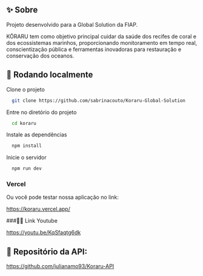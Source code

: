 ## ✨ Sobre

Projeto desenvolvido para a Global Solution da FIAP.

KŌRARU tem como objetivo principal cuidar da saúde dos recifes de coral e dos ecossistemas marinhos, proporcionando monitoramento em tempo real, conscientização pública e ferramentas inovadoras para restauração e conservação dos oceanos.


## 💬 Rodando localmente

Clone o projeto

```bash
  git clone https://github.com/sabrinacouto/Koraru-Global-Solution
```

Entre no diretório do projeto

```bash
  cd koraru
```

Instale as dependências

```bash
  npm install
```

Inicie o servidor

```bash
  npm run dev
```

### Vercel

Ou você pode testar nossa aplicação no link:

https://koraru.vercel.app/

###👩‍💻 Link Youtube 

https://youtu.be/KqSfaqtg6dk

## 💬 Repositório da API:

https://github.com/julianamo93/Koraru-API




